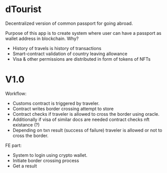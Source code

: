 # dTourist
Decentralized version of common passport for going abroad.

Purpose of this app is to create system where user can have a passport as wallet address in blockchain. Why?
- History of travels is history of transactions
- Smart-contract validation of country leaving allowance
- Visa & other permissions are distributed in form of tokens of NFTs

# V1.0

Workflow:
- Customs contract is triggered by traveler.
- Contract writes border crossing attempt to store
- Contract checks if traveler is allowed to cross the border using oracle.
- Additionally if visa of similar docs are needed contract checks nft existance (?)
- Depending on txn result (success of failure) traveler is allowed or not to cross the border.

FE part:
- System to login using crypto wallet.
- Initiate border crossing process
- Get a result
